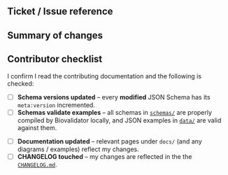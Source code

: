 ## Ticket / Issue reference
<!-- Provide a link to the GitHub issue, Jira ticket, or other tracker that this PR addresses.-->

## Summary of changes
<!-- A concise, high-level description of what your pull-request does. Focus on **why** the change is needed and **what** it achieves for FEGA. -->

## Contributor checklist
I confirm I read the contributing documentation and the following is checked:
* [ ] **Schema versions updated** – every **modified** JSON Schema has its `meta:version` incremented.
* [ ] **Schemas validate examples** – all schemas in [``schemas/``](../schemas/) are properly compiled by Biovalidator locally, and JSON examples in [``data/``](../data/) are valid against them.
<!-- The previous will also be checked by the GH workflows. -->
* [ ] **Documentation updated** – relevant pages under ``docs/`` (and any diagrams / examples) reflect my changes.
* [ ] **CHANGELOG touched** – my changes are reflected in the the [``CHANGELOG.md``](../CHANGELOG.md).

<!-- Feel free to extend the template as per your specific PR needs. Keep it short, actionable, and FEGA-specific. -->